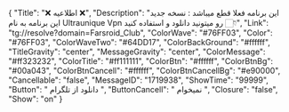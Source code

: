 {
"Title": "❌  اطلاعیه  ❌",
"Description": "این برنامه فعلا قطع میباشد : نسخه جدید این برنامه به نام Ultraunique Vpn رو میتونید دانلود و استفاده کنید 👇🏻",
"Link": "tg://resolve?domain=Farsroid_Club",
"ColorWave": "#76FF03",
"Color": "#76FF03",
"ColorWaveTwo": "#64DD17",
"ColorBackGround": "#ffffff",
"TitleGravity": "center",
"MessageGravity": "center",
"ColorMessage": "#ff323232",
"ColorTitle": "#ff111111",
"ColorBtn": "#ffffff",
"ColorBtnBg": "#00a043",
"ColorBtnCancell": "#ffffff",
"ColorBtnCancellBg": "#e90000",
"Cancellable": "false",
"MessageID": "1719938",
"ShowTime": "99999",
"Button": " دانلود از تلگرام ",
"ButtonCancell": " نمیخوام ",
"Closure": "false",
"Show": "on"
}
